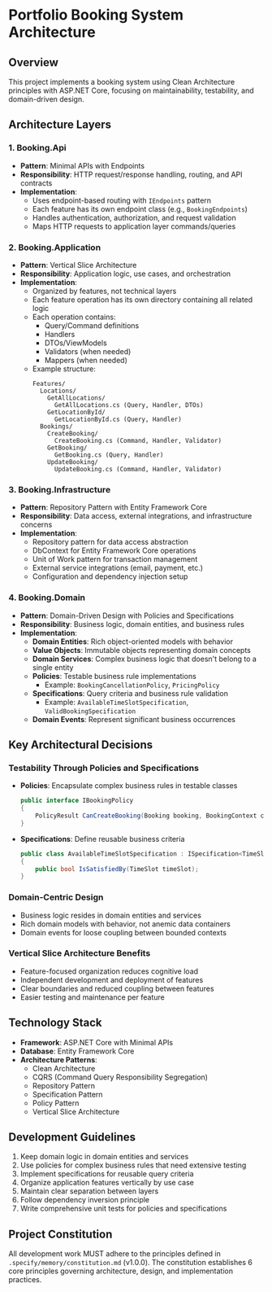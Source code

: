 # Portfolio Booking System Architecture

## Overview
This project implements a booking system using Clean Architecture principles with ASP.NET Core, focusing on maintainability, testability, and domain-driven design.

## Architecture Layers

### 1. Booking.Api
- **Pattern**: Minimal APIs with Endpoints
- **Responsibility**: HTTP request/response handling, routing, and API contracts
- **Implementation**: 
  - Uses endpoint-based routing with `IEndpoints` pattern
  - Each feature has its own endpoint class (e.g., `BookingEndpoints`)
  - Handles authentication, authorization, and request validation
  - Maps HTTP requests to application layer commands/queries

### 2. Booking.Application
- **Pattern**: Vertical Slice Architecture
- **Responsibility**: Application logic, use cases, and orchestration
- **Implementation**:
  - Organized by features, not technical layers
  - Each feature operation has its own directory containing all related logic
  - Each operation contains:
    - Query/Command definitions
    - Handlers
    - DTOs/ViewModels
    - Validators (when needed)
    - Mappers (when needed)
  - Example structure:
    ```
    Features/
      Locations/
        GetAllLocations/
          GetAllLocations.cs (Query, Handler, DTOs)
        GetLocationById/
          GetLocationById.cs (Query, Handler)
      Bookings/
        CreateBooking/
          CreateBooking.cs (Command, Handler, Validator)
        GetBooking/
          GetBooking.cs (Query, Handler)
        UpdateBooking/
          UpdateBooking.cs (Command, Handler, Validator)
    ```

### 3. Booking.Infrastructure
- **Pattern**: Repository Pattern with Entity Framework Core
- **Responsibility**: Data access, external integrations, and infrastructure concerns
- **Implementation**:
  - Repository pattern for data access abstraction
  - DbContext for Entity Framework Core operations
  - Unit of Work pattern for transaction management
  - External service integrations (email, payment, etc.)
  - Configuration and dependency injection setup

### 4. Booking.Domain
- **Pattern**: Domain-Driven Design with Policies and Specifications
- **Responsibility**: Business logic, domain entities, and business rules
- **Implementation**:
  - **Domain Entities**: Rich object-oriented models with behavior
  - **Value Objects**: Immutable objects representing domain concepts
  - **Domain Services**: Complex business logic that doesn't belong to a single entity
  - **Policies**: Testable business rule implementations
    - Example: `BookingCancellationPolicy`, `PricingPolicy`
  - **Specifications**: Query criteria and business rule validation
    - Example: `AvailableTimeSlotSpecification`, `ValidBookingSpecification`
  - **Domain Events**: Represent significant business occurrences

## Key Architectural Decisions

### Testability Through Policies and Specifications
- **Policies**: Encapsulate complex business rules in testable classes
  ```csharp
  public interface IBookingPolicy
  {
      PolicyResult CanCreateBooking(Booking booking, BookingContext context);
  }
  ```
- **Specifications**: Define reusable business criteria
  ```csharp
  public class AvailableTimeSlotSpecification : ISpecification<TimeSlot>
  {
      public bool IsSatisfiedBy(TimeSlot timeSlot);
  }
  ```

### Domain-Centric Design
- Business logic resides in domain entities and services
- Rich domain models with behavior, not anemic data containers
- Domain events for loose coupling between bounded contexts

### Vertical Slice Architecture Benefits
- Feature-focused organization reduces cognitive load
- Independent development and deployment of features
- Clear boundaries and reduced coupling between features
- Easier testing and maintenance per feature

## Technology Stack
- **Framework**: ASP.NET Core with Minimal APIs
- **Database**: Entity Framework Core
- **Architecture Patterns**: 
  - Clean Architecture
  - CQRS (Command Query Responsibility Segregation)
  - Repository Pattern
  - Specification Pattern
  - Policy Pattern
  - Vertical Slice Architecture

## Development Guidelines
1. Keep domain logic in domain entities and services
2. Use policies for complex business rules that need extensive testing
3. Implement specifications for reusable query criteria
4. Organize application features vertically by use case
5. Maintain clear separation between layers
6. Follow dependency inversion principle
7. Write comprehensive unit tests for policies and specifications

## Project Constitution
All development work MUST adhere to the principles defined in `.specify/memory/constitution.md` (v1.0.0).
The constitution establishes 6 core principles governing architecture, design, and implementation practices.
